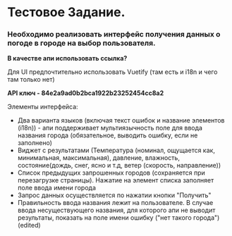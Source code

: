 # Тестовое Задание.

### Необходимо реализовать интерфейс получения данных о погоде в городе на выбор пользователя.
**В качестве апи использовать ссылка?**

Для UI предпочтительно использовать Vuetify (там есть и i18n и чего там только нет)

**API ключ - 84e2a9ad0b2bca1922b23252454cc8a2**

Элементы интерфейса:
- Два варианта языков (включая текст ошибок и название элементов (i18n)) - апи поддерживает мультиязычность
  поле для ввода названия города (обязательное, выводить ошибку, если не заполнено)
- Виджет с результатами (Температура (номинал, ощущается как, минимальная, максимальная), давление, влажность, состояние(дождь, снег, ясно и т.д, ветер (скорость, направление))
- Список предыдущих запрошенных городов (сохраняется при перезагрузке страницы). Нажатие на элемент списка заполняет поле ввода имени города
- Запрос данных осуществляется по нажатии кнопки "Получить"
- Правильность ввода названия лежит на пользователе. В случае ввода несуществующего названия, для которого апи не выводит результаты, показать на поле имени ошибку ("нет такого города") (edited)